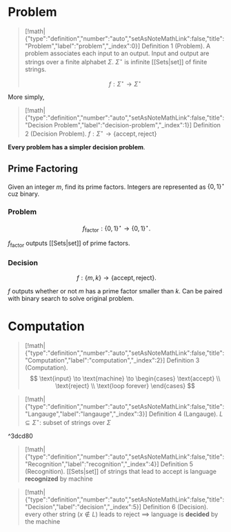 # Problem

> [!math|{"type":"definition","number":"auto","setAsNoteMathLink":false,"title":"Problem","label":"problem","_index":0}] Definition 1 (Problem).
> A problem associates each input to an output. Input and output are strings over a finite alphabet $\Sigma^{}$. $\Sigma^{\star}$ is infinite [[Sets|set]] of finite strings.
> 
> $$
> f:\Sigma ^{\star} \to \Sigma^{\star}
> $$

More simply,

> [!math|{"type":"definition","number":"auto","setAsNoteMathLink":false,"title":"Decision Problem","label":"decision-problem","_index":1}] Definition 2 (Decision Problem).
> $f:\Sigma^{\star} \to \{ \text{accept}, \text{reject} \}$

**Every problem has a simpler decision problem**.

## Prime Factoring

Given an integer $m$, find its prime factors. Integers are represented as $\{ 0,1 \}^{\star}$ cuz binary.

### Problem

$$
f_{\text{factor}}:\{ 0,1 \}^{\star}\to \{ 0,1 \}^{\star}.
$$

$f_{\text{factor}}$ outputs [[Sets|set]] of prime factors.

### Decision

$$
f:\{ m,k \}\to \{ \text{accept}, \text{reject} \}.
$$

$f$ outputs whether or not $m$ has a prime factor smaller than $k$. Can be paired with binary search to solve original problem.

# Computation

> [!math|{"type":"definition","number":"auto","setAsNoteMathLink":false,"title":"Computation","label":"computation","_index":2}] Definition 3 (Computation).
> $$
> \text{input} \to \text{machine} \to \begin{cases}
> \text{accept} \\
> \text{reject} \\
> \text{loop forever}
> \end{cases}
> $$

> [!math|{"type":"definition","number":"auto","setAsNoteMathLink":false,"title":"Langauge","label":"langauge","_index":3}] Definition 4 (Langauge).
> $L \subseteq \Sigma^{\star}$: subset of strings over $\Sigma^{}$

^3dcd80

> [!math|{"type":"definition","number":"auto","setAsNoteMathLink":false,"title":"Recognition","label":"recognition","_index":4}] Definition 5 (Recognition).
> [[Sets|set]] of strings that lead to accept is language **recognized** by machine

> [!math|{"type":"definition","number":"auto","setAsNoteMathLink":false,"title":"Decision","label":"decision","_index":5}] Definition 6 (Decision).
> every other string ($x \notin L$) leads to reject $\implies$ language is **decided** by the machine